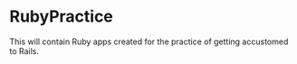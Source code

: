 # RubyPractice

This will contain Ruby apps created for the practice of getting accustomed to Rails.
